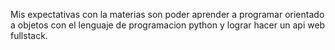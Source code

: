 Mis expectativas con la materias son poder aprender a programar orientado a objetos con el lenguaje de programacion python y lograr hacer un api web fullstack.
